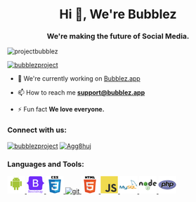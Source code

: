 <h1 align="center">Hi 👋, We're Bubblez</h1>
<h3 align="center">We're making the future of Social Media.</h3>

<p align="left"> <img src="https://komarev.com/ghpvc/?username=projectbubblez&label=Profile%20views&color=0e75b6&style=flat" alt="projectbubblez" /> </p>

<p align="left"> <a href="https://twitter.com/bubblezproject" target="blank"><img src="https://img.shields.io/twitter/follow/bubblezproject?logo=twitter&style=for-the-badge" alt="bubblezproject" /></a> </p>

- 🔭 We're currently working on [Bubblez.app](https://github.com/ProjectBubblez/Bubblez.app)

- 📫 How to reach me **support@bubblez.app**

- ⚡ Fun fact **We love everyone.**

<h3 align="left">Connect with us:</h3>
<p align="left">
<a href="https://twitter.com/bubblezproject" target="blank"><img align="center" src="https://cdn.jsdelivr.net/npm/simple-icons@3.0.1/icons/twitter.svg" alt="bubblezproject" height="30" width="40" /></a>
<a href="https://discord.gg/Agg8huj" target="blank"><img align="center" src="https://cdn.jsdelivr.net/npm/simple-icons@3.0.1/icons/discord.svg" alt="Agg8huj" height="30" width="40" /></a>
</p>

<h3 align="left">Languages and Tools:</h3>
<p align="left"> <a href="https://developer.android.com" target="_blank"> <img src="https://raw.githubusercontent.com/devicons/devicon/master/icons/android/android-original-wordmark.svg" alt="android" width="40" height="40"/> </a> <a href="https://getbootstrap.com" target="_blank"> <img src="https://raw.githubusercontent.com/devicons/devicon/master/icons/bootstrap/bootstrap-plain-wordmark.svg" alt="bootstrap" width="40" height="40"/> </a> <a href="https://www.w3schools.com/css/" target="_blank"> <img src="https://raw.githubusercontent.com/devicons/devicon/master/icons/css3/css3-original-wordmark.svg" alt="css3" width="40" height="40"/> </a> <a href="https://git-scm.com/" target="_blank"> <img src="https://www.vectorlogo.zone/logos/git-scm/git-scm-icon.svg" alt="git" width="40" height="40"/> </a> <a href="https://www.w3.org/html/" target="_blank"> <img src="https://raw.githubusercontent.com/devicons/devicon/master/icons/html5/html5-original-wordmark.svg" alt="html5" width="40" height="40"/> </a> <a href="https://developer.mozilla.org/en-US/docs/Web/JavaScript" target="_blank"> <img src="https://raw.githubusercontent.com/devicons/devicon/master/icons/javascript/javascript-original.svg" alt="javascript" width="40" height="40"/> </a> <a href="https://www.mysql.com/" target="_blank"> <img src="https://raw.githubusercontent.com/devicons/devicon/master/icons/mysql/mysql-original-wordmark.svg" alt="mysql" width="40" height="40"/> </a> <a href="https://nodejs.org" target="_blank"> <img src="https://raw.githubusercontent.com/devicons/devicon/master/icons/nodejs/nodejs-original-wordmark.svg" alt="nodejs" width="40" height="40"/> </a> <a href="https://www.php.net" target="_blank"> <img src="https://raw.githubusercontent.com/devicons/devicon/master/icons/php/php-original.svg" alt="php" width="40" height="40"/> </a> </p>
